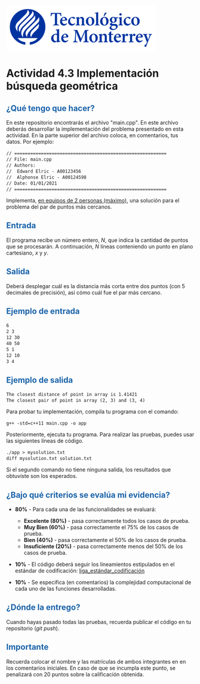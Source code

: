 ![Tec de Monterrey](images/logotecmty.png)
# Actividad 4.3 Implementación búsqueda geométrica

## <span style="color: rgb(26, 99, 169);">¿Qué tengo que hacer?</span>
En este repositorio encontrarás el archivo "main.cpp". En este archivo deberás desarrollar la implementación del problema presentado en esta actividad. En la parte superior del archivo coloca, en comentarios, tus datos. Por ejemplo:
```
// =========================================================
// File: main.cpp
// Authors:
//  Edward Elric - A00123456
//  Alphonse Elric - A00124598
// Date: 01/01/2021
// =========================================================
```
Implementa, <span style="text-decoration-line: underline;">en equipos de 2 personas (máximo)</span>, una solución para el problema del par de puntos más cercanos.

## <span style="color: rgb(26, 99, 169);">**Entrada**</span>
El programa recibe un número entero, *N*, que indica la cantidad de puntos que se procesarán. A continuación, *N* líneas conteniendo un punto en plano cartesiano, *x* y *y*.

## <span style="color: rgb(26, 99, 169);">**Salida**</span>
Deberá desplegar cuál es la distancia más corta entre dos puntos (con 5 decimales de precisión), así cómo cuál fue el par más cercano.

## <span style="color: rgb(26, 99, 169);">**Ejemplo de entrada**</span>
```
6
2 3
12 30
40 50
5 1
12 10
3 4
```

## <span style="color: rgb(26, 99, 169);">**Ejemplo de salida**</span>
```
The closest distance of point in array is 1.41421
The closest pair of point in array (2, 3) and (3, 4)

```

Para probar tu implementación, compila tu programa con el comando:
```
g++ -std=c++11 main.cpp -o app
```
Posteriormente, ejecuta tu programa. Para realizar las pruebas, puedes usar las siguientes líneas de código.
```
./app > mysolution.txt
diff mysolution.txt solution.txt
```
Si el segundo comando no tiene ninguna salida, los resultados que obtuviste son los esperados.

## <span style="color: rgb(26, 99, 169);">**¿Bajo qué criterios se evalúa mi evidencia?**</span>

- **80%** - Para cada una de las funcionalidades se evaluará:

    - **Excelente (80%)** - pasa correctamente todos los casos de prueba.
    - **Muy Bien (60%)** - pasa correctamente el 75% de los casos de prueba.
    - **Bien (40%)** - pasa correctamente el 50% de los casos de prueba.
    - **Insuficiente (20%)** - pasa correctamente menos del 50% de los casos de prueba.

- **10%** - El código deberá seguir los lineamientos estipulados en el estándar de codificación: <span class="instructure_file_holder link_holder">[liga_estándar_codificación](estandar.pdf)</span>
- **10%** - Se especifica (en comentarios) la complejidad computacional de cada uno de las funciones desarrolladas.

## <span style="color: rgb(26, 99, 169);">**¿Dónde la entrego?**</span>
Cuando hayas pasado todas las pruebas, recuerda publicar el código en tu repositorio (*git push*).

## <span style="color: rgb(26, 99, 169);">**Importante**</span>
Recuerda colocar el nombre y las matrículas de ambos integrantes en en los comentarios iniciales. En caso de que se incumpla este punto, se penalizará con 20 puntos sobre la calificación obtenida.
